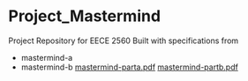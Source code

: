 # Project_Mastermind
Project Repository for EECE 2560
Built with specifications from
* mastermind-a
* mastermind-b
[mastermind-parta.pdf](https://github.com/JamesNapier99/Project_Mastermind/files/9576710/mastermind-parta.pdf)
[mastermind-partb.pdf](https://github.com/JamesNapier99/Project_Mastermind/files/9576711/mastermind-partb.pdf)
